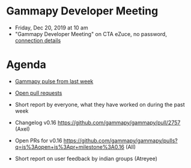 # Gammapy Developer Meeting

* Friday, Dec 20, 2019 at 10 am
* "Gammapy Developer Meeting" on CTA eZuce, no password, [connection details](../ezuce.txt)

# Agenda

* [Gammapy pulse from last week](https://github.com/gammapy/gammapy/pulse)
* [Open pull requests](https://github.com/gammapy/gammapy/pulls)
* Short report by everyone, what they have worked on during the past week 

* Changelog v0.16 https://github.com/gammapy/gammapy/pull/2757 (Axel)
* Open PRs for v0.16 https://github.com/gammapy/gammapy/pulls?q=is%3Aopen+is%3Apr+milestone%3A0.16 (All)
* Short report on user feedback by indian groups (Atreyee)

